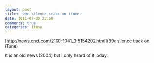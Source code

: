 ```yaml
---
layout: post
title: "99c silence track on iTune"
date: 2011-07-20 23:50
comments: true
categories: itune
---
```

[http://news.cnet.com/2100-1041_3-5154202.html](99c silence track on iTune)


It is an old news  (2004) but I only heard of it today.


